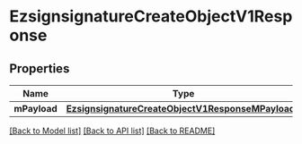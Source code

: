 # EzsignsignatureCreateObjectV1Response

## Properties
Name | Type | Description | Notes
------------ | ------------- | ------------- | -------------
**mPayload** | [**EzsignsignatureCreateObjectV1ResponseMPayload***](EzsignsignatureCreateObjectV1ResponseMPayload.md) |  | 

[[Back to Model list]](../README.md#documentation-for-models) [[Back to API list]](../README.md#documentation-for-api-endpoints) [[Back to README]](../README.md)


